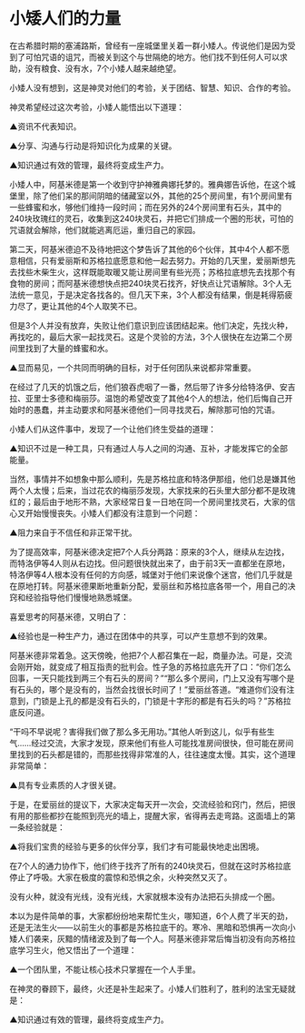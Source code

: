 # 小矮人们的力量
在古希腊时期的塞浦路斯，曾经有一座城堡里关着一群小矮人。传说他们是因为受到了可怕咒语的诅咒，而被关到这个与世隔绝的地方。他们找不到任何人可以求助，没有粮食、没有水，7个小矮人越来越绝望。 

小矮人没有想到，这是神灵对他们的考验，关于团结、智慧、知识、合作的考验。 

神灵希望经过这次考验，小矮人能悟出以下道理： 

▲资讯不代表知识。 

▲分享、沟通与行动是将知识化为成果的关键。 

▲知识通过有效的管理，最终将变成生产力。 

小矮人中，阿基米德是第一个收到守护神雅典娜托梦的。雅典娜告诉他，在这个城堡里，除了他们呆的那间阴暗的储藏室以外，其他的25个房间里，有1个房间里有一些蜂蜜和水，够他们维持一段时间；而在另外的24个房间里有石头，其中的240块玫瑰红的灵石，收集到这240块灵石，并把它们排成一个圈的形状，可怕的咒语就会解除，他们就能逃离厄运，重归自己的家园。 

第二天，阿基米德迫不及待地把这个梦告诉了其他的6个伙伴，其中4个人都不愿意相信，只有爱丽斯和苏格拉底愿意和他一起去努力。开始的几天里，爱丽斯想先去找些木柴生火，这样既能取暖又能让房间里有些光亮；苏格拉底想先去找那个有食物的房间；而阿基米德想快点把240块灵石找齐，好快点让咒语解除。3个人无法统一意见，于是决定各找各的。但几天下来，3个人都没有结果，倒是耗得筋疲力尽了，更让其他的4个人取笑不已。 

但是3个人并没有放弃，失败让他们意识到应该团结起来。他们决定，先找火种，再找吃的，最后大家一起找灵石。这是个灵验的方法，3个人很快在左边第二个房间里找到了大量的蜂蜜和水。 

▲显而易见，一个共同而明确的目标，对于任何团队来说都非常重要。 

在经过了几天的饥饿之后，他们狼吞虎咽了一番，然后带了许多分给特洛伊、安吉拉、亚里士多德和梅丽莎。温饱的希望改变了其他4个人的想法，他们后悔自己开始时的愚蠢，并主动要求和阿基米德他们一同寻找灵石，解除那可怕的咒语。 

小矮人们从这件事中，发现了一个让他们终生受益的道理： 

▲知识不过是一种工具，只有通过人与人之间的沟通、互补，才能发挥它的全部能量。 

当然，事情并不如想象中那么顺利，先是苏格拉底和特洛伊那组，他们总是嫌其他两个人太慢；后来，当过花农的梅丽莎发现，大家找来的石头里大部分都不是玫瑰红的；最后由于地形不熟，大家经常日复一日地在同一个房间里找灵石，大家的信心又开始慢慢丧失。小矮人们都没有注意到一个问题： 

▲阻力来自于不信任和非正常干扰。 

为了提高效率，阿基米德决定把7个人兵分两路：原来的3个人，继续从左边找，而特洛伊等4人则从右边找。但问题很快就出来了，由于前3天一直都坐在原地，特洛伊等4人根本没有任何的方向感，城堡对于他们来说像个迷宫，他们几乎就是在原地打转。阿基米德果断地重新分配，爱丽丝和苏格拉底各带一个，用自己的决窍和经验指导他们慢慢地熟悉城堡。 

喜爱思考的阿基米德，又明白了： 

▲经验也是一种生产力，通过在团体中的共享，可以产生意想不到的效果。 

阿基米德非常着急。这天傍晚，他把7个人都召集在一起，商量办法。可是，交流会刚开始，就变成了相互指责的批判会。性子急的苏格拉底先开了口：“你们怎么回事，一天只能找到两三个有石头的房间？”“那么多个房间，门上又没有写哪个是有石头的，哪个是没有的，当然会找很长时间了！”爱丽丝答道。“难道你们没有注意到，门锁是上孔的都是没有石头的，门锁是十字形的都是有石头的吗？”苏格拉底反问道。 

“干吗不早说呢？害得我们做了那么多无用功。”其他人听到这儿，似乎有些生气……经过交流，大家才发现，原来他们有些人可能找准房间很快，但可能在房间里找到的石头都是错的，而那些找得非常准的人，往往速度太慢。其实，这个道理非常简单： 

▲具有专业素质的人才很关键。 

于是，在爱丽丝的提议下，大家决定每天开一次会，交流经验和窍门，然后，把很有用的那些都抄在能照到亮光的墙上，提醒大家，省得再去走弯路。这面墙上的第一条经验就是： 

▲将我们宝贵的经验与更多的伙伴分享，我们才有可能最快地走出困境。 

在7个人的通力协作下，他们终于找齐了所有的240块灵石，但就在这时苏格拉底停止了呼吸。大家在极度的震惊和恐惧之余，火种突然又灭了。 

没有火种，就没有光线，没有光线，大家就根本没有办法把石头排成一个圈。 

本以为是件简单的事，大家都纷纷地来帮忙生火，哪知道，6个人费了半天的劲，还是无法生火——以前生火的事都是苏格拉底干的。寒冷、黑暗和恐惧再一次向小矮人们袭来，灰黯的情绪波及到了每一个人。阿基米德非常后悔当初没有向苏格拉底学习生火，他又悟出了一个道理： 

▲一个团队里，不能让核心技术只掌握在一个人手里。 

在神灵的眷顾下，最终，火还是补生起来了。小矮人们胜利了，胜利的法宝无疑就是： 

▲知识通过有效的管理，最终将变成生产力。
  